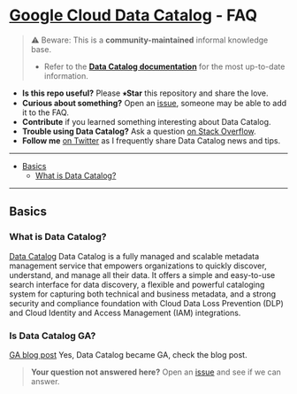 # [Google Cloud Data Catalog][dc] - FAQ

> ⚠️ Beware: This is a **community-maintained** informal knowledge base.
>
> * Refer to the [**Data Catalog documentation**][docs] for the most up-to-date
>   information.

- **Is this repo useful?** Please **⭑Star** this repository and share the love.
- **Curious about something?** Open an [issue], someone may be able to add it to
  the FAQ.
- **Contribute** if you learned something interesting about Data Catalog.
- **Trouble using Data Catalog?** Ask a question [on Stack  Overflow][so].
- **Follow me** [on Twitter][twitter] as I frequently share Data Catalog news
  and tips.

[issue]: https://github.com/mesmacosta/datacatalog-faq/issues
[dc]: https://cloud.google.com/data-catalog
[ga]: https://cloud.google.com/blog/products/data-analytics/data-catalog-metadata-management-now-generally-available
[docs]: https://cloud.google.com/data-catalog/docs
[so]: https://stackoverflow.com/search?q=%5Bgoogle-cloud-platform%5D+data+catalog
[twitter]: https://twitter.com/mesmacosta


-----

<!--
  ⚠️ DO NOT UPDATE THE TABLE OF CONTENTS MANUALLY ️️⚠️
  run `npx markdown-toc -i README.md`.

  Please stick to 80-character line wraps as much as you can.
-->

<!-- toc -->

- [Basics](#basics)
  * [What is Data Catalog?](#what-is-data-catalog)

<!-- tocstop -->

-----

## Basics

### What is Data Catalog?

[Data Catalog][dc] Data Catalog is a fully managed and scalable metadata
management service that empowers organizations to quickly discover, understand,
and manage all their data. It offers a simple and easy-to-use search interface
for data discovery, a flexible and powerful cataloging system for capturing both
technical and business metadata, and a strong security and compliance foundation
with Cloud Data Loss Prevention (DLP) and Cloud Identity and Access Management (IAM) 
integrations.

### Is Data Catalog GA?
[GA blog post][ga] Yes, Data Catalog became GA, check the blog post.


> **Your question not answered here?** Open an [issue] and see if we can answer.
